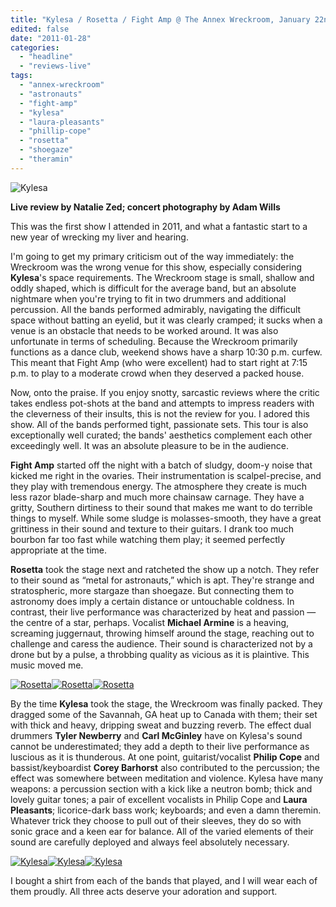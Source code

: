 ```yaml
---
title: "Kylesa / Rosetta / Fight Amp @ The Annex Wreckroom, January 22nd 2011"
edited: false
date: "2011-01-28"
categories:
  - "headline"
  - "reviews-live"
tags:
  - "annex-wreckroom"
  - "astronauts"
  - "fight-amp"
  - "kylesa"
  - "laura-pleasants"
  - "phillip-cope"
  - "rosetta"
  - "shoegaze"
  - "theramin"
---
```


![](http://www.hellbound.ca/wp-content/uploads/2011/01/IMG_3806-595x396.jpg "Kylesa")

**Live review by Natalie Zed; concert photography by Adam Wills**

This was the first show I attended in 2011, and what a fantastic start to a new year of wrecking my liver and hearing.

I'm going to get my primary criticism out of the way immediately: the Wreckroom was the wrong venue for this show, especially considering **Kylesa**'s space requirements. The Wreckroom stage is small, shallow and oddly shaped, which is difficult for the average band, but an absolute nightmare when you're trying to fit in two drummers and additional percussion. All the bands performed admirably, navigating the difficult space without batting an eyelid, but it was clearly cramped; it sucks when a venue is an obstacle that needs to be worked around. It was also unfortunate in terms of scheduling. Because the Wreckroom primarily functions as a dance club, weekend shows have a sharp 10:30 p.m. curfew. This meant that Fight Amp (who were excellent) had to start right at 7:15 p.m. to play to a moderate crowd when they deserved a packed house.

Now, onto the praise. If you enjoy snotty, sarcastic reviews where the critic takes endless pot-shots at the band and attempts to impress readers with the cleverness of their insults, this is not the review for you. I adored this show. All of the bands performed tight, passionate sets. This tour is also exceptionally well curated; the bands' aesthetics complement each other exceedingly well. It was an absolute pleasure to be in the audience.

**Fight Amp** started off the night with a batch of sludgy, doom-y noise that kicked me right in the ovaries. Their instrumentation is scalpel-precise, and they play with tremendous energy. The atmosphere they create is much less razor blade-sharp and much more chainsaw carnage. They have a gritty, Southern dirtiness to their sound that makes me want to do terrible things to myself. While some sludge is molasses-smooth, they have a great grittiness in their sound and texture to their guitars. I drank too much bourbon far too fast while watching them play; it seemed perfectly appropriate at the time.

**Rosetta** took the stage next and ratcheted the show up a notch. They refer to their sound as “metal for astronauts,” which is apt. They're strange and stratospheric, more stargaze than shoegaze. But connecting them to astronomy does imply a certain distance or untouchable coldness. In contrast, their live performance was characterized by heat and passion — the centre of a star, perhaps. Vocalist **Michael Armine** is a heaving, screaming juggernaut, throwing himself around the stage, reaching out to challenge and caress the audience. Their sound is characterized not by a drone but by a pulse, a throbbing quality as vicious as it is plaintive. This music moved me.

[![](http://www.hellbound.ca/wp-content/uploads/2011/01/IMG_3789-150x150.jpg "Rosetta")](http://www.hellbound.ca/wp-content/uploads/2011/01/IMG_3789.jpg)[![](http://www.hellbound.ca/wp-content/uploads/2011/01/IMG_3795-150x150.jpg "Rosetta")](http://www.hellbound.ca/wp-content/uploads/2011/01/IMG_3795.jpg)[![](http://www.hellbound.ca/wp-content/uploads/2011/01/IMG_3790-150x150.jpg "Rosetta")](http://www.hellbound.ca/wp-content/uploads/2011/01/IMG_3790.jpg)

By the time **Kylesa** took the stage, the Wreckroom was finally packed. They dragged some of the Savannah, GA heat up to Canada with them; their set with thick and heavy, dripping sweat and buzzing reverb. The effect dual drummers **Tyler Newberry** and **Carl McGinley** have on Kylesa's sound cannot be underestimated; they add a depth to their live performance as luscious as it is thunderous. At one point, guitarist/vocalist **Philip Cope** and bassist/keyboardist **Corey Barhorst** also contributed to the percussion; the effect was somewhere between meditation and violence. Kylesa have many weapons: a percussion section with a kick like a neutron bomb; thick and lovely guitar tones; a pair of excellent vocalists in Philip Cope and **Laura** **Pleasants**; licorice-dark bass work; keyboards; and even a damn theremin. Whatever trick they choose to pull out of their sleeves, they do so with sonic grace and a keen ear for balance. All of the varied elements of their sound are carefully deployed and always feel absolutely necessary.

[![](http://www.hellbound.ca/wp-content/uploads/2011/01/IMG_3821-150x150.jpg "Kylesa")](http://www.hellbound.ca/wp-content/uploads/2011/01/IMG_3821.jpg)[![](http://www.hellbound.ca/wp-content/uploads/2011/01/IMG_3830-150x150.jpg "Kylesa")](http://www.hellbound.ca/wp-content/uploads/2011/01/IMG_3830.jpg)[![](http://www.hellbound.ca/wp-content/uploads/2011/01/IMG_3835-150x150.jpg "Kylesa")](http://www.hellbound.ca/wp-content/uploads/2011/01/IMG_3835.jpg)

I bought a shirt from each of the bands that played, and I will wear each of them proudly. All three acts deserve your adoration and support.
